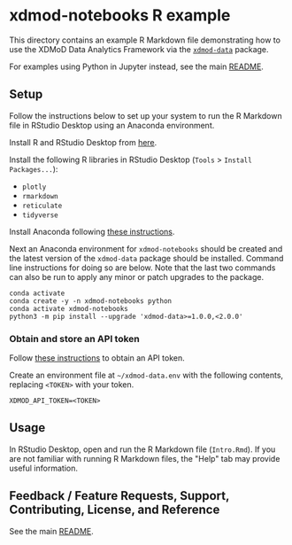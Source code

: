 # xdmod-notebooks R example
This directory contains an example R Markdown file demonstrating how to use the
XDMoD Data Analytics Framework via the
[`xdmod-data`](https://pypi.org/project/xdmod-data/) package.

For examples using Python in Jupyter instead, see the main [README](../).

## Setup
Follow the instructions below to set up your system to run the R Markdown file
in RStudio Desktop using an Anaconda environment.

Install R and RStudio Desktop from
[here](https://posit.co/download/rstudio-desktop/).

Install the following R libraries in RStudio Desktop (`Tools` >
`Install Packages...`):

* `plotly`
* `rmarkdown`
* `reticulate`
* `tidyverse`

Install Anaconda following [these
instructions](https://docs.anaconda.com/free/anaconda/install/index.html).

Next an Anaconda environment for `xdmod-notebooks` should be created and the
latest version of the `xdmod-data` package should be installed. Command line
instructions for doing so are below. Note that the last two commands can also
be run to apply any minor or patch upgrades to the package.

```
conda activate
conda create -y -n xdmod-notebooks python
conda activate xdmod-notebooks
python3 -m pip install --upgrade 'xdmod-data>=1.0.0,<2.0.0'
```

### Obtain and store an API token
Follow [these
instructions](https://github.com/ubccr/xdmod-data#api-token-access) to obtain
an API token.

Create an environment file at `~/xdmod-data.env` with the following contents,
replacing `<TOKEN>` with your token.
```
XDMOD_API_TOKEN=<TOKEN>
```

## Usage
In RStudio Desktop, open and run the R Markdown file (`Intro.Rmd`). If you are
not familiar with running R Markdown files, the "Help" tab may provide useful
information.

## Feedback / Feature Requests, Support, Contributing, License, and Reference
See the main [README](../).
